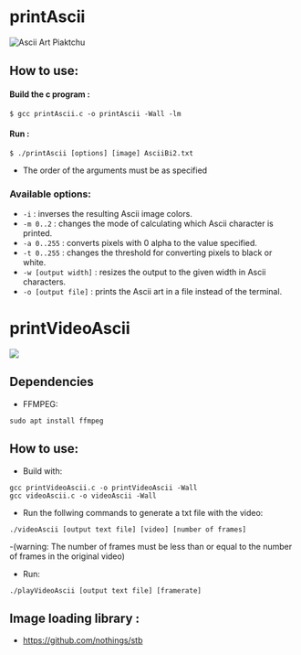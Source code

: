 # printAscii
![Ascii Art Piaktchu](https://i.imgur.com/y3mM7FM.png)

## How to use:
#### Build the c program :
```console
$ gcc printAscii.c -o printAscii -Wall -lm
```
#### Run :
```console
$ ./printAscii [options] [image] AsciiBi2.txt
```
- The order of the arguments must be as specified 
### Available options:
- `-i` : inverses the resulting Ascii image colors.
- `-m 0..2` : changes the mode of calculating which Ascii character is printed. 
- `-a 0..255` : converts pixels with 0 alpha to the value specified.
- `-t 0..255` : changes the threshold for converting pixels to black or white.
- `-w [output width]` : resizes the output to the given width in Ascii characters.
- `-o [output file]` : prints the Ascii art in a file instead of the terminal.

# printVideoAscii
![](https://github.com/zxkeyy/printAscii/blob/master/local/spiningEarthAscii.gif)

## Dependencies
- FFMPEG:
```
sudo apt install ffmpeg
```

## How to use:
- Build with:
```
gcc printVideoAscii.c -o printVideoAscii -Wall
gcc videoAscii.c -o videoAscii -Wall
```
- Run the follwing commands to generate a txt file with the video:
```
./videoAscii [output text file] [video] [number of frames]
```
-(warning: The number of frames must be less than or equal to the number of frames in the original video)
- Run:
```
./playVideoAscii [output text file] [framerate]
```
## Image loading library :
- https://github.com/nothings/stb
